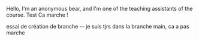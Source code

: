 Hello, I'm an anonymous bear, and I'm one of the teaching assistants of the course.
Test
Ca marche !

essai de création de branche -- je suis tjrs dans la branche main, ca a pas marche